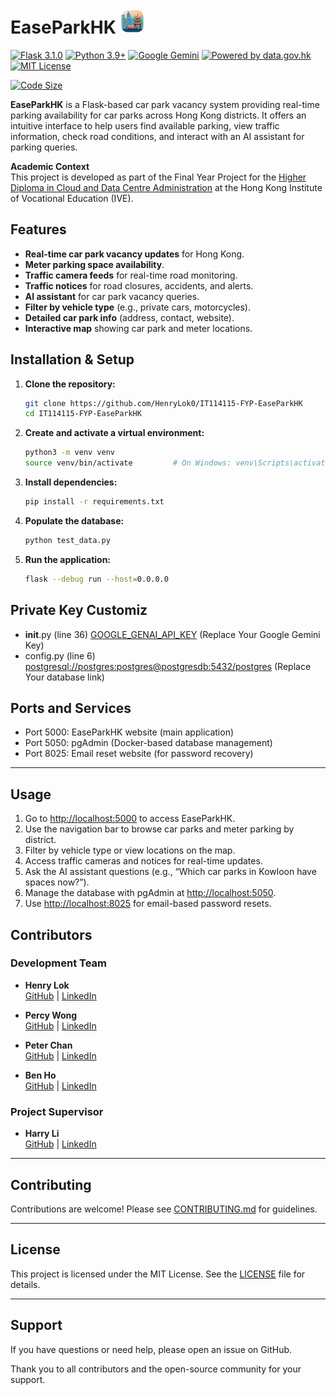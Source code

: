 # EaseParkHK <img src="icon.png" alt="icon" width="40" /> 

[![Flask 3.1.0](https://img.shields.io/badge/Flask-3.1.0-000?logo=flask)](https://flask.palletsprojects.com/)
[![Python 3.9+](https://img.shields.io/badge/Python-3.9%2B-blue.svg)](https://www.python.org/)
[![Google Gemini](https://img.shields.io/badge/Google%20Gemini-886FBF?logo=googlegemini&logoColor=fff)](#)
[![Powered by data.gov.hk](https://img.shields.io/badge/Powered%20by-data.gov.hk-blue)](https://data.gov.hk/en/)
[![MIT License](https://img.shields.io/github/license/HenryLok0/IT114115-FYP-EaseParkHK?color=yellow)](https://github.com/HenryLok0/IT114115-FYP-EaseParkHK/blob/main/LICENSE)

[![Code Size](https://img.shields.io/github/languages/code-size/HenryLok0/IT114115-FYP-EaseParkHK?style=flat-square&logo=github)](https://github.com/HenryLok0/IT114115-FYP-EaseParkHK)

**EaseParkHK** is a Flask-based car park vacancy system providing real-time parking availability for car parks across Hong Kong districts. It offers an intuitive interface to help users find available parking, view traffic information, check road conditions, and interact with an AI assistant for parking queries.

**Academic Context**  
This project is developed as part of the Final Year Project for the [Higher Diploma in Cloud and Data Centre Administration](https://www.vtc.edu.hk/admission/en/programme/it114115-higher-diploma-in-cloud-and-data-centre-administration/) at the Hong Kong Institute of Vocational Education (IVE).

## Features

- **Real-time car park vacancy updates** for Hong Kong.
- **Meter parking space availability**.
- **Traffic camera feeds** for real-time road monitoring.
- **Traffic notices** for road closures, accidents, and alerts.
- **AI assistant** for car park vacancy queries. 
- **Filter by vehicle type** (e.g., private cars, motorcycles).
- **Detailed car park info** (address, contact, website).
- **Interactive map** showing car park and meter locations.

## Installation & Setup

1. **Clone the repository:**
    ```bash
    git clone https://github.com/HenryLok0/IT114115-FYP-EaseParkHK
    cd IT114115-FYP-EaseParkHK
    ```

2. **Create and activate a virtual environment:**
    ```bash
    python3 -m venv venv
    source venv/bin/activate         # On Windows: venv\Scripts\activate
    ```

3. **Install dependencies:**
    ```bash
    pip install -r requirements.txt
    ```

4. **Populate the database:**
    ```bash
    python test_data.py
    ```

5. **Run the application:**
    ```bash
    flask --debug run --host=0.0.0.0
    ```

## Private Key Customiz

- __init__.py (line 36) [GOOGLE_GENAI_API_KEY](app/__init__.py) (Replace Your Google Gemini Key)
- config.py (line 6) [postgresql://postgres:postgres@postgresdb:5432/postgres](app/config.py) (Replace Your database link)

## Ports and Services

- Port 5000: EaseParkHK website (main application)
- Port 5050: pgAdmin (Docker-based database management)
- Port 8025: Email reset website (for password recovery)

---

## Usage

1. Go to [http://localhost:5000](http://localhost:5000) to access EaseParkHK.
2. Use the navigation bar to browse car parks and meter parking by district.
3. Filter by vehicle type or view locations on the map.
4. Access traffic cameras and notices for real-time updates.
5. Ask the AI assistant questions (e.g., “Which car parks in Kowloon have spaces now?”).
6. Manage the database with pgAdmin at [http://localhost:5050](http://localhost:5050).
7. Use [http://localhost:8025](http://localhost:8025) for email-based password resets.

## Contributors

### Development Team
- **Henry Lok**  
  [GitHub](https://github.com/HenryLok0) | [LinkedIn](https://www.linkedin.com/in/ihenrylok/)

- **Percy Wong**  
  [GitHub](https://github.com/wongpakhei) | [LinkedIn](https://www.linkedin.com/in/percy-wong/)

- **Peter Chan**  
  [GitHub](https://github.com/Peterop-Chan) | [LinkedIn](https://www.linkedin.com/in/chan-cheuk-nam-19ab75364/)

- **Ben Ho**  
  [GitHub](https://github.com/HoChiWa01) | [LinkedIn](https://www.linkedin.com/in/hochiwa-ben/)

### Project Supervisor
- **Harry Li**  
  [GitHub](https://github.com/i45000) | [LinkedIn](https://www.linkedin.com/in/harry-li-61949017a/)

---

## Contributing

Contributions are welcome! Please see [CONTRIBUTING.md](CONTRIBUTING.md) for guidelines.

---

## License

This project is licensed under the MIT License. See the [LICENSE](LICENSE) file for details.

---

## Support

If you have questions or need help, please open an issue on GitHub.

Thank you to all contributors and the open-source community for your support.
